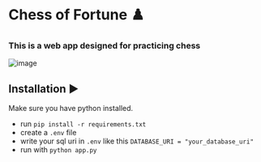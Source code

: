 # Chess of Fortune ♟️
### This is a web app designed for practicing chess
![image](https://github.com/whos-gabi/ChessApp/assets/56652297/5492a0c4-a64b-4798-8832-38518532221a)



## Installation ▶️
Make sure you have python installed.

- run `pip install -r requirements.txt`
- create a `.env` file
- write your sql uri in `.env` like this `DATABASE_URI = "your_database_uri"`
- run with `python app.py`
